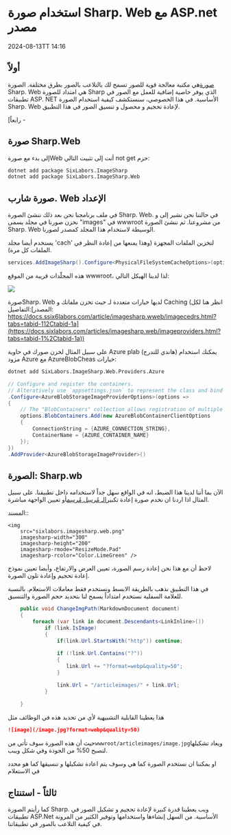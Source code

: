 # استخدام صورة Sharp. Web مع ASP.net مصدر

<datetime class="hidden">2024-08-13TT 14:16</datetime>

<!--category-- ASP.NET, ImageSharp -->
## أولاً

[صورة](https://docs.sixlabors.com/index.html)هي مكتبة معالجة قوية للصور تسمح لك بالتلاعب بالصور بطرق مختلفة. الصورة Sharp. Web هي امتداد للصورة Sharp الذي يوفر خاصية إضافية للعمل مع الصور في تطبيقات ASP. NET الأساسية. في هذا الخصوصي، سنستكشف كيفية استخدام الصورة Sharp. Web لإعادة تحجيم و محصول و تنسيق الصور في هذا التطبيق.

[رابعاً -

## صورة Sharp.Web

إلى بدء مع صورةWeb أنت إلى تثبيت التالي not get حزم:

```bash
dotnet add package SixLabors.ImageSharp
dotnet add package SixLabors.ImageSharp.Web
```

## صورة شارب. Web الإعداد

في ملف برنامجنا نحن بعد ذلك ننشئ الصورة Sharp. Web. في حالتنا نحن نشير إلى و نخزن صورنا في مجلد يسمى "images" في wwwroot من مشروعنا. ثم ننشئ الصورة Sharp. Web الوسيطة لاستخدام هذا المجلد كمصدر لصورنا.

يستخدم أيضا مجلد 'cach' لتخزين الملفات المجهزة (وهذا يمنعها من إعادة النظر في الملفات كل مرة).

```csharp
services.AddImageSharp().Configure<PhysicalFileSystemCacheOptions>(options => options.CacheFolder = "cache");
```

هذه المجلّدات قريبة من الموقع wwwroot، لذا لدينا الهيكل التالي:

![](/cachefolder.png)

صورةSharp. Web لديها خيارات متعددة لـ حيث تخزن ملفاتك و Caching (انظر هنا لكل التفاصيل:[المصدر: https://docs.ssix6labors.com/article/imagesharp.wweb/imagecedrs.html?tabs=tabid-112Ctabid-1a](https://docs.sixlabors.com/articles/imagesharp.web/imageproviders.html?tabs=tabid-1%2Ctabid-1a))

على سبيل المثال لخزن صورك في حاوية Azure plab (هاندي للتدرج) يمكنك استخدام مزود Azure مع AzureBlobCheas خيارات:

```bash
dotnet add SixLabors.ImageSharp.Web.Providers.Azure
```

```csharp
// Configure and register the containers.  
// Alteratively use `appsettings.json` to represent the class and bind those settings.
.Configure<AzureBlobStorageImageProviderOptions>(options =>
{
    // The "BlobContainers" collection allows registration of multiple containers.
    options.BlobContainers.Add(new AzureBlobContainerClientOptions
    {
        ConnectionString = {AZURE_CONNECTION_STRING},
        ContainerName = {AZURE_CONTAINER_NAME}
    });
})
.AddProvider<AzureBlobStorageImageProvider>()
```

## الصورة: Sharp.wb

الآن بما أننا لدينا هذا الضبط، انه في الواقع سهل جداً لاستخدامه داخل تطبيقنا. على سبيل المثال اذا اردنا ان نخدم صورة إعادة تكبير[الـ مُرسِل مُرسِم](https://sixlabors.com/posts/announcing-imagesharp-web-300/#imagetaghelper)أو تعيين الواجهة مباشرة.

المسند::

```razor
<img
    src="sixlabors.imagesharp.web.png"
    imagesharp-width="300"
    imagesharp-height="200"
    imagesharp-rmode="ResizeMode.Pad"
    imagesharp-rcolor="Color.LimeGreen" />

```

لاحظ أن مع هذا نحن إعادة رسم الصورة، تعيين العرض والارتفاع، وأيضا تعيين نموذج إعادة تحجيم وإعادة تلون الصورة.

في هذا التطبيق نذهب بالطريقة الابسط ونستخدم فقط معاملات الاستعلام. بالنسبة للعلامة السفلية نستخدم امتداداً يسمح لنا بتحديد حجم الصورة والتنسيق.

```csharp
    public void ChangeImgPath(MarkdownDocument document)
    {
        foreach (var link in document.Descendants<LinkInline>())
            if (link.IsImage)
            {
                if(link.Url.StartsWith("http")) continue;
                
                if (!link.Url.Contains("?"))
                {
                   link.Url += "?format=webp&quality=50";
                }

                link.Url = "/articleimages/" + link.Url;
            }
               
    }
```

هذا يعطينا القابلية التشبيهية لأي من تحديد هذه في الوظائف مثل

```markdown
![image](/image.jpg?format=webp&quality=50)
```

حيث أن هذه الصورة سوف تأتي من`wwwroot/articleimages/image.jpg`ويعاد تشكيلها لتصبح 50% من الجودة وفي شكل ويبب.

او يمكننا ان نستخدم الصورة كما هي وسوف يتم اعادة تشكيلها و تنسيقها كما هو محدد في الاستعلام

## ثالثاً - استنتاج

كما رأيتم الصورة Sharp. ويب يعطينا قدرة كبيرة لإعادة تحجيم و تشكيل الصور في تطبيقات ASP.Net الأساسية. من السهل إنشاءها واستخدامها وتوفير الكثير من المرونة في كيفية التلاعب بالصور في تطبيقاتنا.
